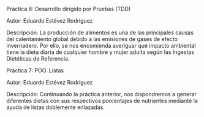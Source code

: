 Práctica 6: Desarrollo dirigido por Pruebas (TDD)

Autor: Eduardo Estévez Rodríguez

Descripción: La producción de alimentos es una de las principales causas del calentamiento global debido a las emisiones de gases de efecto invernadero. Por ello, se nos encomienda averiguar qué impacto ambiental tiene la dieta diaria de cualquier hombre y mujer adulta según las Ingestas Dietéticas de Referencia.

Práctica 7: POO. Listas

Autor: Eduardo Estévez Rodríguez

Descripción: Continuando la práctica anterior, nos dispondremos a generar diferentes dietas con sus respectivos porcentajes de nutrientes mediante la ayuda de listas doblemente enlazadas.
